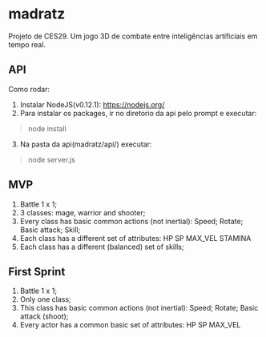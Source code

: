 # madratz
Projeto de CES29. Um jogo 3D de combate entre inteligências artificiais em tempo real.

## API
Como rodar:

1. Instalar NodeJS(v0.12.1): https://nodejs.org/
2. Para instalar os packages, ir no diretorio da api pelo prompt e executar:
> node install

3. Na pasta da api(madratz/api/) executar:
>node server.js

## MVP

1. Battle 1 x 1;
2. 3 classes: mage, warrior and shooter;
3. Every class has basic common actions (not inertial): 
	Speed;
	Rotate;
	Basic attack;
	Skill;
4. Each class has a different set of attributes:
	HP
	SP
	MAX_VEL
	STAMINA
5. Each class has a different (balanced) set of skills;

## First Sprint

1. Battle 1 x 1;
2. Only one class;
3. This class has basic common actions (not inertial): 
	Speed;
	Rotate;
	Basic attack (shoot);
4. Every actor has a common basic set of attributes: 
	HP
	SP
	MAX_VEL
